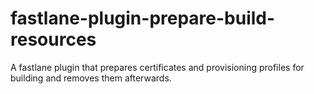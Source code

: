 # fastlane-plugin-prepare-build-resources
A fastlane plugin that prepares certificates and provisioning profiles for building and removes them afterwards.
